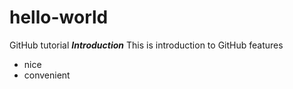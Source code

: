 # hello-world
GitHub tutorial
***Introduction***
This is introduction to GitHub features
* nice
* convenient
